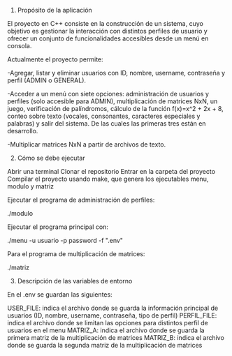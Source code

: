 1) Propósito de la aplicación

El proyecto en C++ consiste en la construcción de un sistema, cuyo objetivo es gestionar la interacción con distintos perfiles de usuario y ofrecer un conjunto de funcionalidades accesibles desde un menú en consola.

Actualmente el proyecto permite:

-Agregar, listar y eliminar usuarios con ID, nombre, username, contraseña y perfil (ADMIN o GENERAL).

-Acceder a un menú con siete opciones: administración de usuarios y perfiles (solo accesible para ADMIN), multiplicación de matrices NxN, un juego, verificación de palíndromos, cálculo de la función f(x)=x^2 + 2x + 8, conteo sobre texto (vocales, consonantes, caracteres especiales y palabras) y salir del sistema. De las cuales las primeras tres están en desarrollo.

-Multiplicar matrices NxN a partir de archivos de texto.

2) Cómo se debe ejecutar
   
Abrir una terminal
Clonar el repositorio
Entrar en la carpeta del proyecto
Compilar el proyecto usando make, que genera los ejecutables menu, modulo y matriz

Ejecutar el programa de administración de perfiles:

./modulo

Ejecutar el programa principal con:

./menu -u usuario -p password -f ".env"

Para el programa de multiplicación de matrices:

./matriz

3) Descripción de las variables de entorno

En el .env se guardan las siguientes:

USER_FILE: indica el archivo donde se guarda la información principal de usuarios (ID, nombre, username, contraseña, tipo de perfil)
PERFIL_FILE: indica el archivo donde se limitan las opciones para distintos perfil de usuarios en el menu
MATRIZ_A: indica el archivo  donde se guarda la primera matriz de la multiplicación de matrices
MATRIZ_B: indica el archivo  donde se guarda la segunda matriz de la multiplicación de matrices
